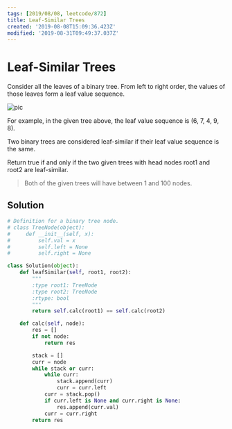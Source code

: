 ```yaml
---
tags: [2019/08/08, leetcode/872]
title: Leaf-Similar Trees
created: '2019-08-08T15:09:36.423Z'
modified: '2019-08-31T09:49:37.037Z'
---
```


# Leaf-Similar Trees

Consider all the leaves of a binary tree.  From left to right order, the values of those leaves form a leaf value sequence.


![pic](https://s3-lc-upload.s3.amazonaws.com/uploads/2018/07/16/tree.png)

For example, in the given tree above, the leaf value sequence is (6, 7, 4, 9, 8).

Two binary trees are considered leaf-similar if their leaf value sequence is the same.

Return true if and only if the two given trees with head nodes root1 and root2 are leaf-similar.




> Both of the given trees will have between 1 and 100 nodes.


## Solution

```python
# Definition for a binary tree node.
# class TreeNode(object):
#     def __init__(self, x):
#         self.val = x
#         self.left = None
#         self.right = None

class Solution(object):
    def leafSimilar(self, root1, root2):
        """
        :type root1: TreeNode
        :type root2: TreeNode
        :rtype: bool
        """
        return self.calc(root1) == self.calc(root2)

    def calc(self, node):
        res = []
        if not node:
            return res

        stack = []
        curr = node
        while stack or curr:
            while curr:
                stack.append(curr)
                curr = curr.left
            curr = stack.pop()
            if curr.left is None and curr.right is None:
                res.append(curr.val)
            curr = curr.right
        return res
```
